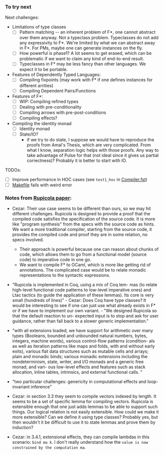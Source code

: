 ### To try next

Next challenges:
* Limitations of type classes
  - [ ] Pattern matching -- an inherent problem of F*, one cannot abstract over them anyway. Not a typeclass problem.
      	Typeclasses do not add any expressivity to F*. We're limited by what we can abstract away in F*.
	For PMs, maybe one can generate instances on the fly.
  - [ ] How powerful is phase1? A lot seems to get erased, which can be problematic if we want to claim any kind of end-to-end result.
  - [ ] Typeclasses in F* may be less fancy than other languages. We expect it to be portable.
* Features of Dependently Typed Languages:
  - [ ] Compiling fixpoints (may work with F* if one defines instances for different arrities)
  - [ ] Compiling Dependent Pairs/Functions
* Features of F\*:
  - [ ] WIP: Compiling refined types
  - [ ] Dealing with pre-conditionality
  - [ ] Compiling arrows with pre-post-conditions
  - [ ] Compiling effects?
* Compiling the identity monad
  - [ ] Identity monad
  - [ ] State/IO?
    * if we try to do state, I suppose we would have to reproduce the proofs from Amal's Thesis, which are very complicated. From what I know, separation logic helps with those proofs. Any way to take advantage of Pulse for that (not ideal since it gives us partial correctness)? Probably it is better to start with IO.

TODOs:
- [ ] Improve performance in HOC cases (see `test1_hoc` in [Compiler.fst](./stlc/Compiler.fst))
- [ ] [Makefile](./stlc/Makefile) fails with weird error

### Notes from [Rupicola paper](https://dl.acm.org/doi/pdf/10.1145/3519939.3523706):
- Cezar: Their use case seems to be different than ours, so we may hit different challenges.
  Rupicola is designed to provide
  a proof that the compiled code satisfies the specification of the source code.
  It is more like "program synthesis" from the specs with the source code as hints.
  We want a more traditional compiler, starting from the source code,
  it provides the compiled code and proof they are in some relation, no specs involved.
  - Their approach is powerful because one can reason about chunks of code,
    which allows them to go from a functional model (source code) to imperative code in one go.
  - We want to compile F\* to OCaml, which is more like getting rid
  of annotations. The complicated case would be to relate monadic representations
  to the syntactic expressions.

- "Rupicola is implemented in Coq, using a mix of Coq lem-
mas (to relate high-level functional code patterns to low-level
imperative ones) and Ltac tactics (to guide the application of
these lemmas). Its core is very small (hundreds of lines)"
      - Cezar: Does Coq have type classes? It would be interesting
      to see if one can just use what already exists in F\* or if we have to implement our own variant.
      - "We designed Rupicola so that the default reaction to un-
expected input is to stop and ask for user guidance, rather
than fall back to a slower generic implementation."

- "with all extensions loaded,
we have support for arithmetic over many types (Booleans,
bounded and unbounded natural numbers, bytes, integers,
machine words), various control-flow patterns (condition-
als as well as iteration patterns like maps and folds, with
and without early exits), various flat data structures such as
mutable cells and arrays; plain and monadic binds; various
monadic extensions including the nondeterminism, state,
writer, and I/O monads and a generic free monad; and vari-
ous low-level effects and features such as stack allocation,
inline tables, intrinsics, and external functional calls. "

- "two particular
challenges: genericity in computational effects and loop-
invariant inference"

- Cezar: in section 3.3 they seem to compile vectors indexed by length.
  It seems to be a set of specific lemma for compiling vectors.
  Rupicola is extensible enough that one just adds lemmas to be able to
  support such things. Our logical relation is not easily extensible. 
  How could we make it more extensible? Can we define it using type classes?
  Probably yes, but then wouldn't it be difficult to use it to state lemmas
  and prove them by induction?

- Cezar: in 3.4.1, extensional effects, they can compile lambdas in this
  scenario: `bind ma k`.
  I don't really understand how the `value is now constrained
  by the computation ma`.
